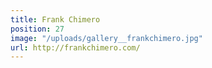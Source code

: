 ```yaml
---
title: Frank Chimero
position: 27
image: "/uploads/gallery__frankchimero.jpg"
url: http://frankchimero.com/
---
```


